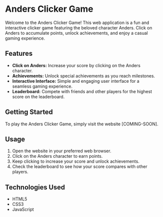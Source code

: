 # Anders Clicker Game

Welcome to the Anders Clicker Game! This web application is a fun and interactive clicker game featuring the beloved character Anders. Click on Anders to accumulate points, unlock achievements, and enjoy a casual gaming experience.

## Features

- **Click on Anders:** Increase your score by clicking on the Anders character.
- **Achievements:** Unlock special achievements as you reach milestones.
- **Interactive Interface:** Simple and engaging user interface for a seamless gaming experience.
- **Leaderboard:** Compete with friends and other players for the highest score on the leaderboard.

## Getting Started

To play the Anders Clicker Game, simply visit the website [COMING-SOON].

## Usage

1. Open the website in your preferred web browser.
2. Click on the Anders character to earn points.
3. Keep clicking to increase your score and unlock achievements.
4. Check the leaderboard to see how your score compares with other players.

## Technologies Used

- HTML5
- CSS3
- JavaScript
